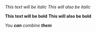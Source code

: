*This text will be italic*
_This will also be italic_

**This text will be bold**
__This will also be bold__

_You **can** combine **them**_
